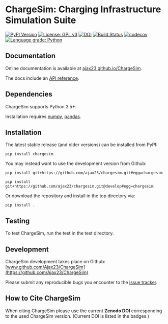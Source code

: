 # ChargeSim: Charging Infrastructure Simulation Suite

[![PyPI Version](https://img.shields.io/badge/PyPI-0.1.0-orange)](https://pypi.org/project/chargesim/)
[![License: GPL v3](https://img.shields.io/badge/License-GPLv3-blue.svg)](https://github.com/Ajax23/ChargeSim/blob/master/LICENSE)
[![DOI](https://zenodo.org/badge/DOI/10.5281/zenodo.4738036.svg)](https://doi.org/10.5281/zenodo.xxxxxxx)
[![Build Status](https://github.com/Ajax23/ChargeSim/actions/workflows/workflow.yml/badge.svg)](https://github.com/Ajax23/ChargeSim/actions/workflows/workflow.yml)
[![codecov](https://codecov.io/gh/Ajax23/ChargeSim/branch/master/graph/badge.svg)](https://codecov.io/gh/Ajax23/ChargeSim)
[![Language grade: Python](https://img.shields.io/lgtm/grade/python/g/Ajax23/ChargeSim.svg?logo=lgtm&logoWidth=18)](https://lgtm.com/projects/g/Ajax23/ChargeSim/context:python)

## Documentation

Online documentation is available at [ajax23.github.io/ChargeSim](https://ajax23.github.io/ChargeSim/).

The docs include an [API reference](https://ajax23.github.io/ChargeSim/api.html).

## Dependencies

ChargeSim supports Python 3.5+.

Installation requires [numpy](https://numpy.org/), [pandas](https://pandas.pydata.org/).


## Installation

The latest stable release (and older versions) can be installed from PyPI:

    pip install chargesim

You may instead want to use the development version from Github:

    pip install git+https://github.com/ajax23/chargesim.git#egg=chargesim

    pip install git+https://github.com/ajax23/chargesim.git@develop#egg=chargesim

Or download the repository and install in the top directory via:

    pip install .


## Testing

To test ChargeSim, run the test in the test directory.


## Development

ChargeSim development takes place on Github: [www.github.com/Ajax23/ChargeSim](https://github.com/Ajax23/ChargeSim)

Please submit any reproducible bugs you encounter to the [issue tracker](https://github.com/Ajax23/ChargeSim/issues).


## How to Cite ChargeSim

When citing ChargeSim please use the current **Zenodo DOI** corresponding to the used ChargeSim version. (Current DOI is listed in the badges.)
